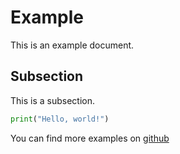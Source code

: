 
# Example

This is an example document.

## Subsection

This is a subsection.

```python
print("Hello, world!")
```

You can find more examples on [github](https://github.com)